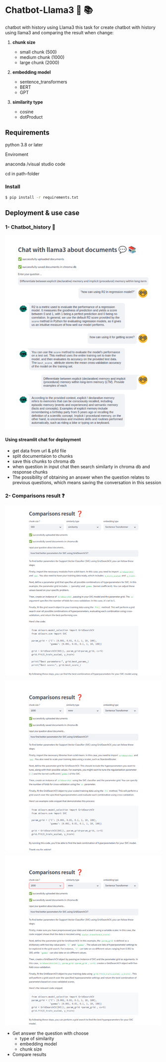 # Chatbot-Llama3 💬 📚
chatbot with history using Llama3
this task for create chatbot with history using llama3 and comparing the result when change:

1. **chunk size** 
    - small chunk (500)
    - medium chunk (1000)
    - large chunk (2000)


2. **embedding model** 
    - sentence_transformers
    - BERT
    - GPT

3. **similarity type**
    - cosine
    - dotProduct


## Requirements
python 3.8 or later

Enviroment
    
anaconda /visual studio code 

cd in path-folder

### Install 
```bash
$ pip install -r requirements.txt
```

## Deployment & use case

 ### 1- **Chatbot_history** 🤖

 ![alt text](assert/chat.png)
#### Using streamlit chat for deployment
- get data from url & pfd file
- split documentaion to chunks
- save this chunks to chroma db
- when question in input chat then search similarty in chroma db and response chunks
- The possibility of obtaining an answer when the question relates to previous questions, which means saving the conversation in this session  

 ### 2- **Comparisons result** ❓

 ![alt text](assert/comp1.png)

 ![alt text](assert/comp2.png)

 ![alt text](assert/comp3.png)

- Get answer the question with choose
    - type of similarity 
    - embedding model 
    - chunk size 
- Compare results 

